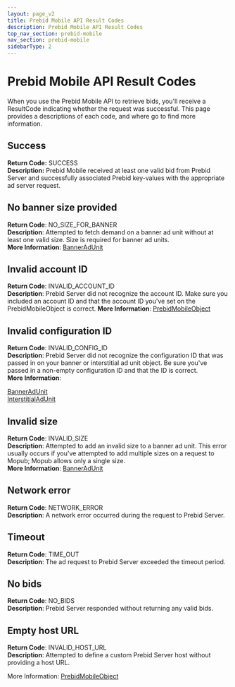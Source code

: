 ```yaml
---
layout: page_v2
title: Prebid Mobile API Result Codes
description: Prebid Mobile API Result Codes
top_nav_section: prebid-mobile
nav_section: prebid-mobile
sidebarType: 2
---
```


# Prebid Mobile API Result Codes 

When you use the Prebid Mobile API to retrieve bids, you'll receive a ResultCode indicating whether the request was successful. This page provides a descriptions of each code, and where go to find more information. 

## Success 

**Return Code:** SUCCESS   
**Description:** Prebid Mobile received at least one valid bid from Prebid Server and successfully associated Prebid key-values with the appropriate ad server request. 

## No banner size provided 

**Return Code**: NO_SIZE_FOR_BANNER  
**Description**: Attempted to fetch demand on a banner ad unit without at least one valid size. Size is required for banner ad units.  
**More Information**: [BannerAdUnit]() 

## Invalid account ID 

**Return Code**: INVALID_ACCOUNT_ID \
**Description**: Prebid Server did not recognize the account ID. Make sure you included an account ID and that the account ID you've set on the PrebidMobileObject is correct. 
**More Information**: [PrebidMobileObject]() 

## Invalid configuration ID 

**Return Code**: INVALID_CONFIG_ID  
**Description**: Prebid Server did not recognize the configuration ID that was passed in on your banner or interstitial ad unit object. Be sure you've passed in a non-empty configuration ID and that the ID is correct.  
**More Information**: 

  [BannerAdUnit]()  
  [InterstitialAdUnit]() 

## Invalid size 

**Return Code**: INVALID_SIZE  
**Description**: Attempted to add an invalid size to a banner ad unit. This error usually occurs if you've attempted to add multiple sizes on a request to Mopub; Mopub allows only a single size.  
**More Information**: [BannerAdUnit]() 

## Network error 

**Return Code**: NETWORK_ERROR  
**Description**: A network error occurred during the request to Prebid Server. 

## Timeout 

**Return Code**: TIME_OUT   
**Description**: The ad request to Prebid Server exceeded the timeout period. 

## No bids 

**Return Code**: NO_BIDS   
**Description**: Prebid Server responded without returning any valid bids. 

## Empty host URL 

**Return Code**: INVALID_HOST_URL   
**Description**: Attempted to define a custom Prebid Server host without providing a host URL. 

More Information: [PrebidMobileObject]()